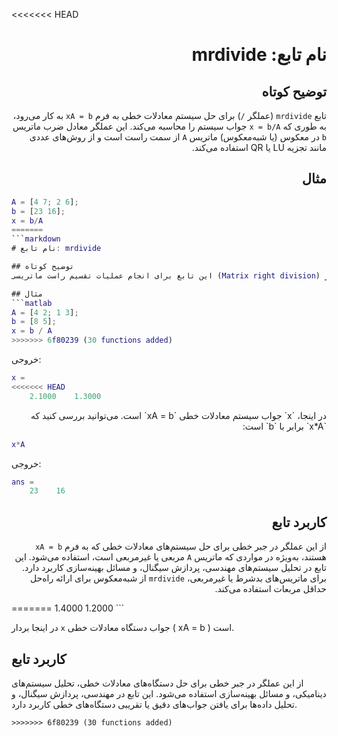 <<<<<<< HEAD
<div dir="rtl">

# نام تابع: mrdivide

## توضیح کوتاه
تابع `mrdivide` (عملگر `/`) برای حل سیستم معادلات خطی به فرم `xA = b` به کار می‌رود، به طوری که `x = b/A` جواب سیستم را محاسبه می‌کند. این عملگر معادل ضرب ماتریس `b` در معکوس (یا شبه‌معکوس) ماتریس `A` از سمت راست است و از روش‌های عددی مانند تجزیه LU یا QR استفاده می‌کند.

## مثال
<div dir="ltr">

```matlab
A = [4 7; 2 6];
b = [23 16];
x = b/A
=======
```markdown
# نام تابع: mrdivide

## توضیح کوتاه
این تابع برای انجام عملیات تقسیم راست ماتریسی (Matrix right division) استفاده می‌شود. در MATLAB، عملگر `/` برای حل دستگاه معادلات خطی به‌صورت \( xA = b \) به کار می‌رود، که در آن \( x = b / A \) محاسبه می‌شود.

## مثال
```matlab
A = [4 2; 1 3];
b = [8 5];
x = b / A
>>>>>>> 6f80239 (30 functions added)
```

خروجی:
```matlab
x =
<<<<<<< HEAD
    2.1000    1.3000
```

</div>
در اینجا، `x` جواب سیستم معادلات خطی `xA = b` است. می‌توانید بررسی کنید که `x*A` برابر با `b` است:
<div dir="ltr">

```matlab
x*A
```

خروجی:
```matlab
ans =
    23    16
```

</div>

## کاربرد تابع
از این عملگر در جبر خطی برای حل سیستم‌های معادلات خطی که به فرم `xA = b` هستند، به‌ویژه در مواردی که ماتریس `A` مربعی یا غیرمربعی است، استفاده می‌شود. این تابع در تحلیل سیستم‌های مهندسی، پردازش سیگنال، و مسائل بهینه‌سازی کاربرد دارد. برای ماتریس‌های بدشرط یا غیرمربعی، `mrdivide` از شبه‌معکوس برای ارائه راه‌حل حداقل مربعات استفاده می‌کند.

</div>
=======
    1.4000    1.2000
```

در اینجا بردار `x` جواب دستگاه معادلات خطی \( xA = b \) است.

## کاربرد تابع
از این عملگر در جبر خطی برای حل دستگاه‌های معادلات خطی، تحلیل سیستم‌های دینامیکی، و مسائل بهینه‌سازی استفاده می‌شود. این تابع در مهندسی، پردازش سیگنال، و تحلیل داده‌ها برای یافتن جواب‌های دقیق یا تقریبی دستگاه‌های خطی کاربرد دارد.
```
>>>>>>> 6f80239 (30 functions added)
